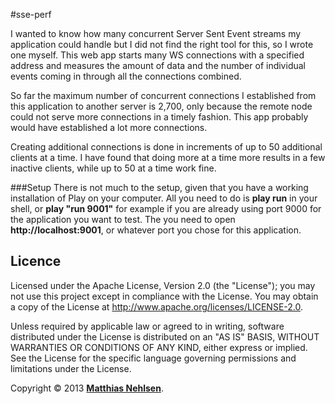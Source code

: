 #sse-perf  

I wanted to know how many concurrent Server Sent Event streams my application could handle but I did not find the right tool for this, so I wrote one myself. This web app starts many WS connections with a specified address and measures the amount of data and the number of individual events coming in through all the connections combined.

So far the maximum number of concurrent connections I established from this application to another server is 2,700, only because the remote node could not serve more connections in a timely fashion. This app probably would have established a lot more connections.
 
 Creating additional connections is done in increments of up to 50 additional clients at a time. I have found that doing more at a time more results in a few inactive clients, while up to 50 at a time work fine.  

###Setup
There is not much to the setup, given that you have a working installation of Play on your computer. All you need to do is **play run** in your shell, or **play "run 9001"** for example if you are already using port 9000 for the application you want to test. The you need to open **http://localhost:9001**, or whatever port you chose for this application.

## Licence

Licensed under the Apache License, Version 2.0 (the "License"); you may not use this project except in compliance with the License. You may obtain a copy of the License at http://www.apache.org/licenses/LICENSE-2.0.

Unless required by applicable law or agreed to in writing, software distributed under the License is distributed on an "AS IS" BASIS, WITHOUT WARRANTIES OR CONDITIONS OF ANY KIND, either express or implied. See the License for the specific language governing permissions and limitations under the License.

Copyright &copy; 2013 **[Matthias Nehlsen](http://www.matthiasnehlsen.com)**.
